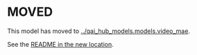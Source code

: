 
# MOVED
This model has moved to [../qai_hub_models.models.video_mae](../video_mae).

See the [README in the new location](../video_mae/README.md).
